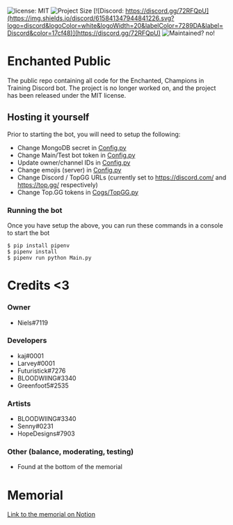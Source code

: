 ![license: MIT](https://img.shields.io/github/license/nielsvv08/enchanted-public)
![Project Size](https://img.shields.io/github/repo-size/nielsvv08/enchanted-public)
[![Discord: https://discord.gg/72RFQpU](https://img.shields.io/discord/615841347944841226.svg?logo=discord&logoColor=white&logoWidth=20&labelColor=7289DA&label=Discord&color=17cf48)](https://discord.gg/72RFQpU)
![Maintained? no!](https://img.shields.io/maintenance/no/2021)

# Enchanted Public
The public repo containing all code for the Enchanted, Champions in Training Discord bot. The project is no longer worked on, and the project has been released under the MIT license.

## Hosting it yourself
Prior to starting the bot, you will need to setup the following:
- Change MongoDB secret in [Config.py](Config.py)
- Change Main/Test bot token in [Config.py](Config.py) 
- Update owner/channel IDs in [Config.py](Config.py)
- Change emojis (server) in [Config.py](Config.py)
- Change Discord / TopGG URLs (currently set to https://discord.com/ and https://top.gg/ respectively)
- Change Top.GG tokens in [Cogs/TopGG.py](Cogs/TopGG.py)

### Running the bot
Once you have setup the above, you can run these commands in a console to start the bot
```
$ pip install pipenv 
$ pipenv install 
$ pipenv run python Main.py
```

# Credits <3
### Owner
- Niels#7119

### Developers
- kaj#0001
- Larvey#0001
- Futuristick#7276
- BLOODWIING#3340
- Greenfoot5#2535

### Artists
- BLOODWIING#3340
- Senny#0231
- HopeDesigns#7903

### Other (balance, moderating, testing)
- Found at the bottom of the memorial

# Memorial
[Link to the memorial on Notion](https://bloodwiing.notion.site/Enchanted-the-Memorial-a1dd4befb1ca41168565fa48e1ea0722)
